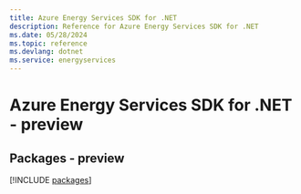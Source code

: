 ```yaml
---
title: Azure Energy Services SDK for .NET
description: Reference for Azure Energy Services SDK for .NET
ms.date: 05/28/2024
ms.topic: reference
ms.devlang: dotnet
ms.service: energyservices
---
```

# Azure Energy Services SDK for .NET - preview
## Packages - preview
[!INCLUDE [packages](energy-services-index.md)]